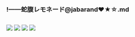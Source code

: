 ### !——蛇腹レモネード@jabarand❤★☆.md
![]()

![](https://pbs.twimg.com/media/D-TyIrFVAAAnKiK?format=jpg&name=large)
![](https://pbs.twimg.com/media/EA4lhmpVAAEM8N2?format=jpg)
![](https://pbs.twimg.com/media/EA4lsNdUIAAieyp?format=jpg&name=medium)
![](https://pbs.twimg.com/media/EA4lFOUU0AAjqck?format=jpg&name=4096x4096)
